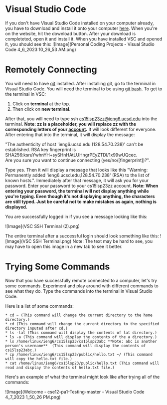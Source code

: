 # **Visual Studio Code**

If you don't have Visual Studio Code installed on your computer already, you have to download and install it onto your computer [here](https://code.visualstudio.com/). When you're on the website, hit the download button. After your download is completeted, open it and install it. When you have installed VSC and opened it, you should see this: 
![Image](Personal Coding Projects - Visual Studio Code 4_6_2023 10_26_53 AM.png)

# **Remotely Connecting**

You will need to have [git](https://gitforwindows.org/) installed. After installing git, go to the terminal in Visual Studio Code. You will need the terminal to be using [git bash](https://stackoverflow.com/a/50527994). To get to the terminal in VSC:

1. Click on **terminal** at the top.
2. Then click on **new terminal**.

After that, you will need to type ssh cs15lsp23zz@ieng6.ucsd.edu into the terminal. **Note: zz is a placeholder, you will replace zz with the corresponding letters of your [account](https://sdacs.ucsd.edu/~icc/index.php).** It will look different for everyone. After entering that into the terminal, it will display the message: 

"The authenticity of host 'ieng6.ucsd.edu (128.54.70.238)' can't be established.
RSA key fingerprint is SHA256:ksruYwhnYH+sySHnHAtLUHngrPEyZTDl/1x99wUQcec.     
Are you sure you want to continue connecting (yes/no/[fingerprint])?".

Type yes. Then it will display a message that looks like this "Warning: Permanently added 'ieng6.ucsd.edu,128.54.70.238' (RSA) to the list of known hosts.". Immediately after that message, it will ask you for your password. Enter your password to your cs15lsp23zz account. **Note: When entering your password, the terminal will not display anything while you're typing. Even though it's not displaying anything, the characters are still typed. Just be careful not to make mistakes as again, nothing is displayed.**

You are successfully logged in if you see a message looking like this:

![Image](VSC SSH Terminal (2).png)

The entire terminal after a successful login should look something like this:
![Image](VSC SSH Terminal.png)
Note: The text may be hard to see, you may have to open this image in a new tab to see it better.

# **Trying Some Commands**

Now that you have successfully remote connected to a computer, let's try some commands. Experiment and play around with different commands to see what they do. Type the commands into the terminal in Visual Studio Code. 

Here is a list of some commands:
```
* cd ~ (This command will change the current directory to the home directory.)
* cd (This command will change the current directory to the specified directory inputed after cd.)
* ls -lat (This command will display the contents of lat directory.)
* ls -a (This command will display the contents of the a directory.)
* ls /home/linux/ieng6/cs15lsp23/cs15lsp23abc **Note: abc is another person's username**  (This command will display the contents of cs15lsp23abc.)
* cp /home/linux/ieng6/cs15lsp23/public/hello.txt ~/ (This command will copy the hello.txt file.)
* cat /home/linux/ieng6/cs15lsp23/public/hello.txt (This command will read and display the contents of hello.txt file.)
```
Here's an example of what the terminal might look like after trying all of the commands:

![Image](Welcome - cse12-pa1-Testing-master - Visual Studio Code 4_7_2023 1_50_26 PM.png)
